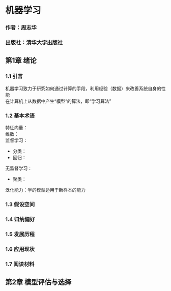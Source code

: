 # 机器学习
### 作者：周志华
### 出版社：清华大学出版社


## 第1章 绪论

### 1.1 引言
机器学习致力于研究如何通过计算的手段，利用经验（数据）来改善系统自身的性能  
在计算机上从数据中产生“模型”的算法，即“学习算法”

### 1.2 基本术语
特征向量：  
维数：  
监督学习：  
* 分类：  
* 回归：

无监督学习：  
* 聚类：

泛化能力：学的模型适用于新样本的能力

### 1.3 假设空间

### 1.4 归纳偏好

### 1.5 发展历程

### 1.6 应用现状

### 1.7 阅读材料

## 第2章 模型评估与选择

### 


